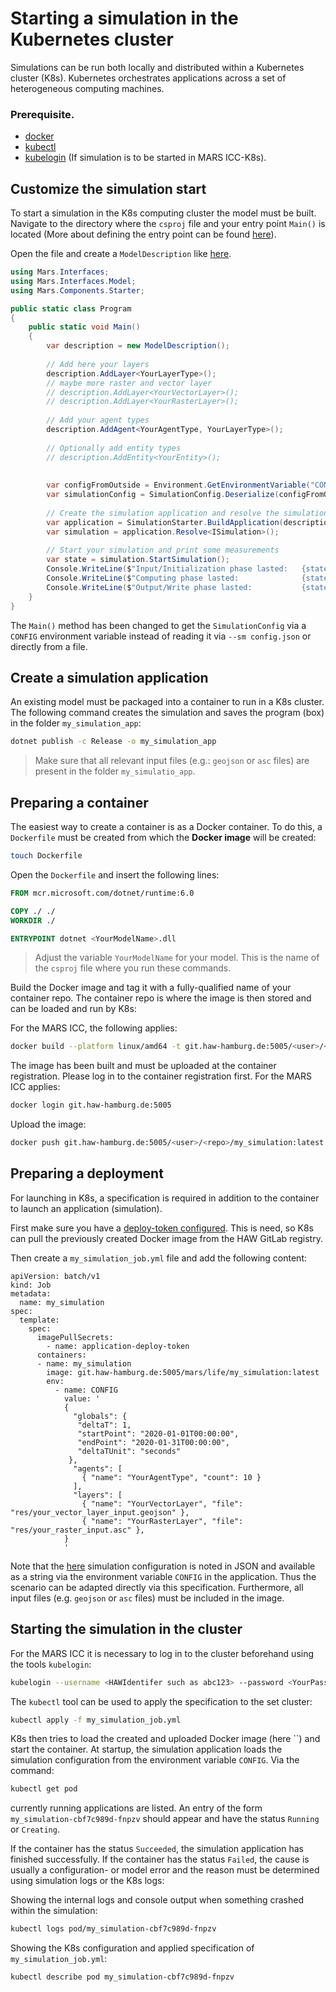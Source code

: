 # Starting a simulation in the Kubernetes cluster

Simulations can be run both locally and distributed within a Kubernetes cluster (K8s). Kubernetes orchestrates applications across a set of heterogeneous computing machines.

### Prerequisite.

* [docker](https://www.docker.com/products/docker-desktop)
* [kubectl](https://kubernetes.io/de/docs/tasks/tools/install-kubectl/)
* [kubelogin](https://userdoc.informatik.haw-hamburg.de/doku.php?id=docu:informatikcomputecloud#login/) (If simulation is to be started in MARS ICC-K8s).

## Customize the simulation start

To start a simulation in the K8s computing cluster the model must be built. Navigate to the directory where the `csproj` file and your entry point `Main()` is located (More about defining the entry point can be found [here](./../basic-concepts/model.md)).

Open the file and create a `ModelDescription` like [here](../basic-concepts/model.md).

```c#
using Mars.Interfaces;
using Mars.Interfaces.Model;
using Mars.Components.Starter;

public static class Program 
{
    public static void Main() 
    {
        var description = new ModelDescription();
        
        // Add here your layers
        description.AddLayer<YourLayerType>();
        // maybe more raster and vector layer
        // description.AddLayer<YourVectorLayer>();
        // description.AddLayer<YourRasterLayer>();
        
        // Add your agent types 
        description.AddAgent<YourAgentType, YourLayerType>();
        
        // Optionally add entity types
        // description.AddEntity<YourEntity>();
        
        
        var configFromOutside = Environment.GetEnvironmentVariable("CONFIG");
        var simulationConfig = SimulationConfig.Deserialize(configFromOutside);
        
        // Create the simulation application and resolve the simulation entry point
        var application = SimulationStarter.BuildApplication(description, args);
        var simulation = application.Resolve<ISimulation>();
        
        // Start your simulation and print some measurements
        var state = simulation.StartSimulation();
        Console.WriteLine($"Input/Initialization phase lasted:   {state.InputWatch.ElapsedMilliseconds}");
        Console.WriteLine($"Computing phase lasted:              {state.TickWatch.ElapsedMilliseconds}");
        Console.WriteLine($"Output/Write phase lasted:           {state.OutputWatch.ElapsedMilliseconds}");
    }
}
```

The `Main()` method has been changed to get the `SimulationConfig` via a `CONFIG` environment variable instead of reading it via `--sm config.json` or directly from a file.

## Create a simulation application

An existing model must be packaged into a container to run in a K8s cluster. The following command creates the simulation and saves the program (box) in the folder `my_simulation_app`:

```bash
dotnet publish -c Release -o my_simulation_app
```

> Make sure that all relevant input files (e.g.: `geojson` or `asc` files) are present in the folder `my_simulatio_app`.

## Preparing a container

The easiest way to create a container is as a Docker container. To do this, a `Dockerfile` must be created from which the **Docker image** will be created:

```bash
touch Dockerfile
```

Open the `Dockerfile` and insert the following lines:

````dockerfile
FROM mcr.microsoft.com/dotnet/runtime:6.0

COPY ./ ./
WORKDIR ./

ENTRYPOINT dotnet <YourModelName>.dll 
````

> Adjust the variable `YourModelName` for your model. This is the name of the `csproj` file where you run these commands.

Build the Docker image and tag it with a fully-qualified name of your container repo. The container repo is where the image is then stored and can be loaded and run by K8s:

For the MARS ICC, the following applies:
```bash
docker build --platform linux/amd64 -t git.haw-hamburg.de:5005/<user>/<repo>/my_simulation:latest .
```

The image has been built and must be uploaded at the container registration. Please log in to the container registration first.
For the MARS ICC applies:

```bash
docker login git.haw-hamburg.de:5005 
```

Upload the image:
```bash
docker push git.haw-hamburg.de:5005/<user>/<repo>/my_simulation:latest 
```

## Preparing a deployment

For launching in K8s, a specification is required in addition to the container to launch an application (simulation). 

First make sure you have a [deploy-token configured](https://icc.informatik.haw-hamburg.de/docs/haw-tutorial/#deployment-auslieferung-der-applikation-in-die-icc). This is need, so K8s can pull the previously created Docker image from the HAW GitLab registry.

Then create a `my_simulation_job.yml` file and add the following content:

```yaml+
apiVersion: batch/v1
kind: Job
metadata:
  name: my_simulation
spec:
  template:
    spec:
      imagePullSecrets:
        - name: application-deploy-token
      containers:
      - name: my_simulation
        image: git.haw-hamburg.de:5005/mars/life/my_simulation:latest
        env:
          - name: CONFIG
            value: '
            {
              "globals": {
               "deltaT": 1,
               "startPoint": "2020-01-01T00:00:00",
               "endPoint": "2020-01-31T00:00:00",
               "deltaTUnit": "seconds"
             },
              "agents": [
                { "name": "YourAgentType", "count": 10 }
              ],
              "layers": [
                { "name": "YourVectorLayer", "file": "res/your_vector_layer_input.geojson" },
                { "name": "YourRasterLayer", "file": "res/your_raster_input.asc" },
            }
            '
```

Note that the [here](../model-configuration/index.md) simulation configuration is noted in JSON and available as a string via the environment variable `CONFIG` in the application. Thus the scenario can be adapted directly via this specification. Furthermore, all input files (e.g. `geojson` or `asc` files) must be included in the image.

## Starting the simulation in the cluster

For the MARS ICC it is necessary to log in to the cluster beforehand using the tools `kubelogin`:

```bash
kubelogin --username <HAWIdentifer such as abc123> --password <YourPassword>
```

The `kubectl` tool can be used to apply the specification to the set cluster:


```bash
kubectl apply -f my_simulation_job.yml
```
K8s then tries to load the created and uploaded Docker image (here ``) and start the container. At startup, the simulation application loads the simulation configuration from the environment variable `CONFIG`. Via the command:

```bash
kubectl get pod
```

currently running applications are listed. An entry of the form `my_simulation-cbf7c989d-fnpzv` should appear and have the status `Running` or `Creating`.

If the container has the status `Succeeded`, the simulation application has finished successfully.
If the container has the status `Failed`, the cause is usually a configuration- or model error and the reason must be determined using simulation logs or the K8s logs:

Showing the internal logs and console output when something crashed within the simulation:
```bash
kubectl logs pod/my_simulation-cbf7c989d-fnpzv
```

Showing the K8s configuration and applied specification of `my_simulation_job.yml`:

```bash
kubectl describe pod my_simulation-cbf7c989d-fnpzv
```